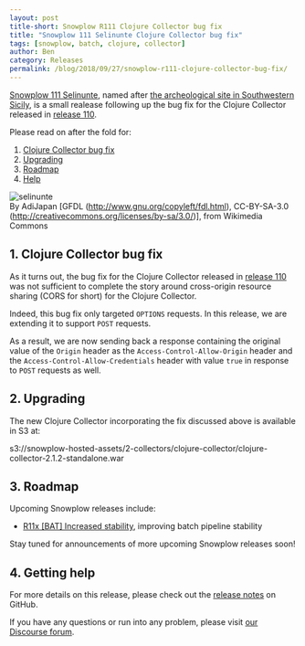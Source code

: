 ```yaml
---
layout: post
title-short: Snowplow R111 Clojure Collector bug fix
title: "Snowplow 111 Selinunte Clojure Collector bug fix"
tags: [snowplow, batch, clojure, collector]
author: Ben
category: Releases
permalink: /blog/2018/09/27/snowplow-r111-clojure-collector-bug-fix/
---
```


[Snowplow 111 Selinunte][snowplow-release], named after
[the archeological site in Southwestern Sicily][snowplow-release], is a small realease following up
the bug fix for the Clojure Collector released in [release 110][r110-cc].

Please read on after the fold for:

1. [Clojure Collector bug fix](#cc)
2. [Upgrading](#upgrading)
3. [Roadmap](#roadmap)
4. [Help](#help)

![selinunte][selinunte-img]
<br>
By AdiJapan [GFDL (http://www.gnu.org/copyleft/fdl.html), CC-BY-SA-3.0 (http://creativecommons.org/licenses/by-sa/3.0/)], from Wikimedia Commons

<h2 id="bug-fixes">1. Clojure Collector bug fix</h2>

As it turns out, the bug fix for the Clojure Collector released in [release 110][r110-cc] was not
sufficient to complete the story around cross-origin resource sharing (CORS for short) for the
Clojure Collector.

Indeed, this bug fix only targeted `OPTIONS` requests. In this release, we are extending it to
support `POST` requests.

As a result, we are now sending back a response containing the original value of the `Origin` header
as the `Access-Control-Allow-Origin` header and the `Access-Control-Allow-Credentials` header with
value `true` in response to `POST` requests as well.

<h2 id="upgrading">2. Upgrading</h2>

The new Clojure Collector incorporating the fix discussed above is available in S3 at:

s3://snowplow-hosted-assets/2-collectors/clojure-collector/clojure-collector-2.1.2-standalone.war

<h2 id="roadmap">3. Roadmap</h2>

Upcoming Snowplow releases include:

* [R11x [BAT] Increased stability][r11x-stability], improving batch pipeline stability

Stay tuned for announcements of more upcoming Snowplow releases soon!

<h2 id="help">4. Getting help</h2>

For more details on this release, please check out the [release notes][snowplow-release] on GitHub.

If you have any questions or run into any problem, please visit [our Discourse forum][discourse].

[snowplow-release]: https://github.com/snowplow/snowplow/releases/r111-selinunte

[selinunte]: https://en.wikipedia.org/wiki/Selinunte
[selinunte-img]: /assets/img/blog/2018/09/selinunte.jpg

[r110-cc]: https://snowplowanalytics.com/blog/2018/09/12/snowplow-r110-valle-dei-templi-introduces-real-time-enrichments-on-gcp/#cc

[discourse]: http://discourse.snowplowanalytics.com/

[r11x-stability]: https://github.com/snowplow/snowplow/milestone/162
